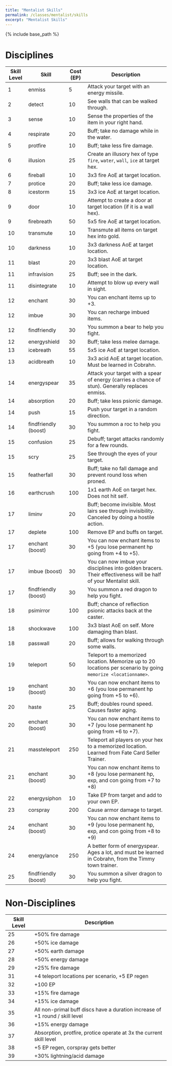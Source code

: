 ```yaml
---
title: "Mentalist Skills"
permalink: /classes/mentalist/skills
excerpt: "Mentalist Skills"
---
```


{% include base_path %}

# Disciplines

Skill Level | Skill | Cost (EP) | Description
----------- | ----- | --------- | -----------
1           | enmiss        | 5   | Attack your target with an energy missile.
2           | detect        | 10  | See walls that can be walked through.
3           | sense         | 10  | Sense the properties of the item in your right hand.
4           | respirate     | 20  | Buff; take no damage while in the water.
5           | protfire      | 10  | Buff; take less fire damage.
6           | illusion      | 25  | Create an illusory hex of type `fire`, `water`, `wall`, `ice` at target hex.
6           | fireball      | 10  | 3x3 fire AoE at target location.
7           | protice       | 20  | Buff; take less ice damage.
8           | icestorm      | 15  | 3x3 ice AoE at target location.
9           | door          | 10  | Attempt to create a door at target location (if it is a wall hex).
9           | firebreath    | 50  | 5x5 fire AoE at target location.
10          | transmute     | 10  | Transmute all items on target hex into gold.
10          | darkness      | 10  | 3x3 darkness AoE at target location.
11          | blast         | 20  | 3x3 blast AoE at target location.
11          | infravision   | 25  | Buff; see in the dark.
11          | disintegrate  | 10  | Attempt to blow up every wall in sight.
12          | enchant       | 30  | You can enchant items up to +3.
12          | imbue         | 30  | You can recharge imbued items.
12          | findfriendly  | 30  | You summon a bear to help you fight.
12          | energyshield  | 30  | Buff; take less melee damage.
13          | icebreath     | 55  | 5x5 ice AoE at target location.
13          | acidbreath    | 10  | 3x3 acid AoE at target location. Must be learned in Cobrahn.
14          | energyspear   | 35  | Attack your target with a spear of energy (carries a chance of stun). Generally replaces enmiss.
14          | absorption    | 20  | Buff; take less psionic damage.
14          | push          | 15  | Push your target in a random direction.
14          | findfriendly (boost) | 30 | You summon a roc to help you fight.
15          | confusion     | 25  | Debuff; target attacks randomly for a few rounds.
15          | scry          | 25  | See through the eyes of your target.
15          | featherfall   | 30  | Buff; take no fall damage and prevent round loss when proned.
16          | earthcrush    | 100 | 1x1 earth AoE on target hex. Does not hit self.
17          | liminv        | 20  | Buff; become invisible. Most lairs see through invisibility. Canceled by doing a hostile action.
17          | deplete       | 100 | Remove EP and buffs on target.
17          | enchant (boost) | 30 | You can now enchant items to +5 (you lose permanent hp going from +4 to +5).
17          | imbue (boost)   | 30 | You can now imbue your disciplines into golden bracers. Their effectiveness will be half of your Mentalist skill.
17          | findfriendly (boost) | 30 | You summon a red dragon to help you fight.
18          | psimirror     | 100  | Buff; chance of reflection psionic attacks back at the caster.
18          | shockwave     | 100  | 3x3 blast AoE on self. More damaging than blast.
18          | passwall      | 20   | Buff; allows for walking through some walls.
19          | teleport      | 50   | Teleport to a memorized location. Memorize up to 20 locations per scenario by going `memorize <locationname>`.
19          | enchant (boost) | 30 | You can now enchant items to +6 (you lose permanent hp going from +5 to +6).
20          | haste         | 25   | Buff; doubles round speed. Causes faster aging.
20          | enchant (boost) | 30 | You can now enchant items to +7 (you lose permanent hp going from +6 to +7).
21          | massteleport  | 250  | Teleport all players on your hex to a memorized location. Learned from Fate Card Seller Trainer.
21          | enchant (boost) | 30 | You can now enchant items to +8 (you lose permanent hp, exp, and con going from +7 to +8)
22          | energysiphon  | 10   | Take EP from target and add to your own EP.
23          | corspray      | 200  | Cause armor damage to target.
24          | enchant (boost) | 30 | You can now enchant items to +9 (you lose permanent hp, exp, and con going from +8 to +9)
24          | energylance   | 250  | A better form of energyspear. Ages a lot, and must be learned in Cobrahn, from the Timmy town trainer.
25          | findfriendly (boost) | 30 | You summon a silver dragon to help you fight.

# Non-Disciplines

Skill Level | Description
----------- | -----------
25          | +50% fire damage
26          | +50% ice damage
27          | +50% earth damage
28          | +50% energy damage
29          | +25% fire damage
31          | +4 teleport locations per scenario, +5 EP regen
32          | +100 EP
33          | +15% fire damage
34          | +15% ice damage
35          | All non-primal buff discs have a duration increase of +1 round / skill level
36          | +15% energy damage
37          | Absorption, protfire, protice operate at 3x the current skill level
38          | +5 EP regen, corspray gets better
39          | +30% lightning/acid damage
